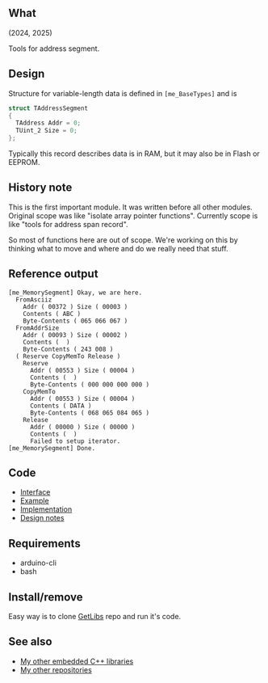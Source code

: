 ## What

(2024, 2025)

Tools for address segment.


## Design

Structure for variable-length data is defined in `[me_BaseTypes]` and is

```C++
struct TAddressSegment
{
  TAddress Addr = 0;
  TUint_2 Size = 0;
};
```

Typically this record describes data is in RAM, but it may also be
in Flash or EEPROM.


## History note

This is the first important module. It was written before all other
modules. Original scope was like "isolate array pointer functions".
Currently scope is like "tools for address span record".

So most of functions here are out of scope. We're working on this
by thinking what to move and where and do we really need that stuff.

## Reference output

```
[me_MemorySegment] Okay, we are here.
  FromAsciiz
    Addr ( 00372 ) Size ( 00003 )
    Contents ( ABC )
    Byte-Contents ( 065 066 067 )
  FromAddrSize
    Addr ( 00093 ) Size ( 00002 )
    Contents (  )
    Byte-Contents ( 243 008 )
  ( Reserve CopyMemTo Release )
    Reserve
      Addr ( 00553 ) Size ( 00004 )
      Contents (  )
      Byte-Contents ( 000 000 000 000 )
    CopyMemTo
      Addr ( 00553 ) Size ( 00004 )
      Contents ( DATA )
      Byte-Contents ( 068 065 084 065 )
    Release
      Addr ( 00000 ) Size ( 00000 )
      Contents (  )
      Failed to setup iterator.
[me_MemorySegment] Done.
```

## Code

* [Interface][Interface]
* [Example][Example]
* [Implementation][Implementation]
* [Design notes][Design notes]


## Requirements

  * arduino-cli
  * bash


## Install/remove

Easy way is to clone [GetLibs][GetLibs] repo and run it's code.


## See also

* [My other embedded C++ libraries][Embedded]
* [My other repositories][Repos]


[Interface]: src/me_MemorySegment.h
[Example]: examples/me_MemorySegment/me_MemorySegment.ino
[Implementation]: src/me_MemorySegment.cpp
[Design notes]: extras/Design%20notes.txt

[me_ManagedMemory]: https://github.com/martin-eden/Embedded-me_ManagedMemory
[me_List]: https://github.com/martin-eden/Embedded-me_List
[me_Menu]: https://github.com/martin-eden/Embedded-me_Menu
[me_RgbStripeConsole]: https://github.com/martin-eden/Embedded-me_RgbStripeConsole

[GetLibs]: https://github.com/martin-eden/Embedded-Framework-GetLibs

[Embedded]: https://github.com/martin-eden/Embedded_Crafts/tree/master/Parts
[Repos]: https://github.com/martin-eden/contents
